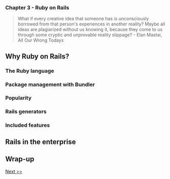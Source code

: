 ### Chapter 3 - Ruby on Rails

> What if every creative idea that someone has is unconsciously borrowed from that person's experiences in another reality? Maybe all ideas are plagiarized without us knowing it, because they come to us through some cryptic and unprovable reality slippage? - Elan Mastai, All Our Wrong Todays

## Why Ruby on Rails?

### The Ruby language

### Package management with Bundler

### Popularity

### Rails generators

### Included features

## Rails in the enterprise

## Wrap-up

[Next >>](050-chapter-04.md)
